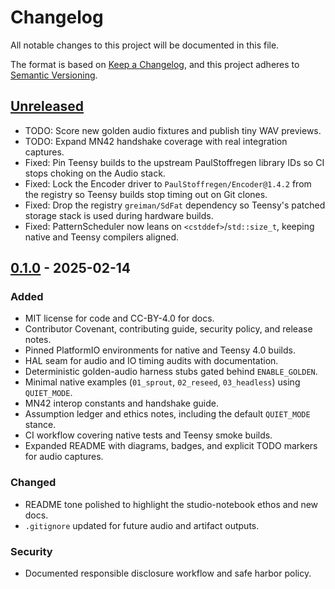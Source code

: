 # Changelog

All notable changes to this project will be documented in this file.

The format is based on [Keep a Changelog](https://keepachangelog.com/en/1.1.0/),
and this project adheres to [Semantic Versioning](https://semver.org/spec/v2.0.0.html).

## [Unreleased]

- TODO: Score new golden audio fixtures and publish tiny WAV previews.
- TODO: Expand MN42 handshake coverage with real integration captures.
- Fixed: Pin Teensy builds to the upstream PaulStoffregen library IDs so CI
  stops choking on the Audio stack.
- Fixed: Lock the Encoder driver to `PaulStoffregen/Encoder@1.4.2` from the
  registry so Teensy builds stop timing out on Git clones.
- Fixed: Drop the registry `greiman/SdFat` dependency so Teensy's patched
  storage stack is used during hardware builds.
- Fixed: PatternScheduler now leans on `<cstddef>`/`std::size_t`, keeping
  native and Teensy compilers aligned.

## [0.1.0] - 2025-02-14

### Added
- MIT license for code and CC-BY-4.0 for docs.
- Contributor Covenant, contributing guide, security policy, and release notes.
- Pinned PlatformIO environments for native and Teensy 4.0 builds.
- HAL seam for audio and IO timing audits with documentation.
- Deterministic golden-audio harness stubs gated behind `ENABLE_GOLDEN`.
- Minimal native examples (`01_sprout`, `02_reseed`, `03_headless`) using `QUIET_MODE`.
- MN42 interop constants and handshake guide.
- Assumption ledger and ethics notes, including the default `QUIET_MODE` stance.
- CI workflow covering native tests and Teensy smoke builds.
- Expanded README with diagrams, badges, and explicit TODO markers for audio captures.

### Changed
- README tone polished to highlight the studio-notebook ethos and new docs.
- `.gitignore` updated for future audio and artifact outputs.

### Security
- Documented responsible disclosure workflow and safe harbor policy.

[Unreleased]: https://github.com/bseverns/seedbox/compare/v0.1.0...HEAD
[0.1.0]: https://github.com/bseverns/seedbox/releases/tag/v0.1.0

